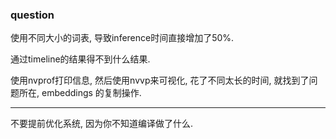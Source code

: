 ### question

使用不同大小的词表, 导致inference时间直接增加了50%. 

通过timeline的结果得不到什么结果.

使用nvprof打印信息, 然后使用nvvp来可视化, 花了不同太长的时间, 就找到了问题所在, embeddings 的复制操作.

---

不要提前优化系统, 因为你不知道编译做了什么.

